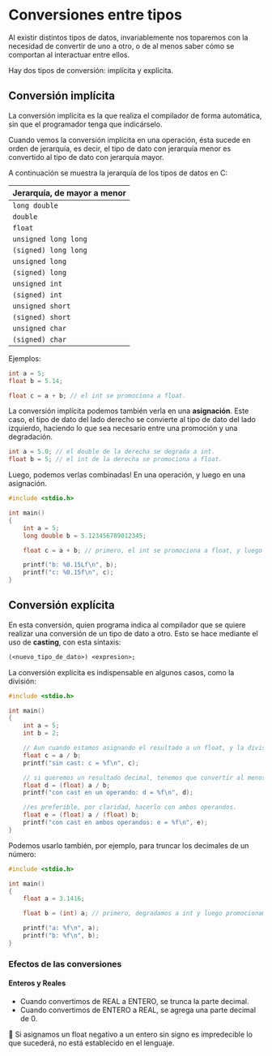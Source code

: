 # Conversiones entre tipos
Al existir distintos tipos de datos, invariablemente nos toparemos con la necesidad de convertir de uno a otro, o de al menos saber cómo se comportan al interactuar entre ellos.

Hay dos tipos de conversión: implícita y explícita.

## Conversión implícita
La conversión implícita es la que realiza el compilador de forma automática, sin que el programador tenga que indicárselo.

Cuando vemos la conversión implícita en una operación, ésta sucede en orden de jerarquía, es decir, el tipo de dato con jerarquía menor es convertido al tipo de dato con jerarquía mayor.

A continuación se muestra la jerarquía de los tipos de datos en C:

| Jerarquía, de mayor a menor |
|-----------------------------|
| `long double`               |
| `double`                    |
| `float`                     |
| `unsigned long long`        |
| `(signed) long long`        |
| `unsigned long`             |
| `(signed) long`             |
| `unsigned int`              |
| `(signed) int`              |
| `unsigned short`            |
| `(signed) short`            |
| `unsigned char`             |
| `(signed) char`             |

Ejemplos:
```c
int a = 5;
float b = 5.14;

float c = a + b; // el int se promociona a float.
```

La conversión implícita podemos también verla en una **asignación**. Este caso, el tipo de dato del lado derecho se convierte al tipo de dato del lado izquierdo, haciendo lo que sea necesario entre una promoción y una degradación.

```c
int a = 5.0; // el double de la derecha se degrada a int.
float b = 5; // el int de la derecha se promociona a float.
```

Luego, podemos verlas combinadas! En una operación, y luego en una asignación.

```c
#include <stdio.h>

int main()
{
    int a = 5;
    long double b = 5.123456789012345;

    float c = a + b; // primero, el int se promociona a float, y luego el resultado se degrada a float, perdiendo presición.

    printf("b: %0.15Lf\n", b);
    printf("c: %0.15f\n", c);
}
```

## Conversión explícita
En esta conversión, quien programa indica al compilador que se quiere realizar una conversión de un tipo de dato a otro. Esto se hace mediante el uso de **casting**, con esta sintaxis:

```txt
(<nuevo_tipo_de_dato>) <expresion>;
```

La conversión explícita es indispensable en algunos casos, como la división:
```c
#include <stdio.h>

int main()
{
    int a = 5;
    int b = 2;

    // Aun cuando estamos asignando el resultado a un float, y la division claramente es un resultado decimal, C toma esta operación como una división entera: entero entre entero resulta en entero.
    float c = a / b;
    printf("sin cast: c = %f\n", c);

    // si queremos un resultado decimal, tenemos que convertir al menos unode los operandos a float
    float d = (float) a / b;
    printf("con cast en un operando: d = %f\n", d);

    //es preferible, por claridad, hacerlo con ambos operandos.
    float e = (float) a / (float) b;
    printf("con cast en ambos operandos: e = %f\n", e);
}
```

Podemos usarlo también, por ejemplo, para truncar los decimales de un número:
```c
#include <stdio.h>

int main()
{
    float a = 3.1416;

    float b = (int) a; // primero, degradamos a int y luego promocionamos a float.

    printf("a: %f\n", a);
    printf("b: %f\n", b);
}
```


### Efectos de las conversiones
#### Enteros y Reales
- Cuando convertimos de REAL a ENTERO, se trunca la parte decimal.
- Cuando convertimos de ENTERO a REAL, se agrega una parte decimal de 0.

🚨 Si asignamos un float negativo a un entero sin signo es impredecible lo que sucederá, no está establecido en el lenguaje.
